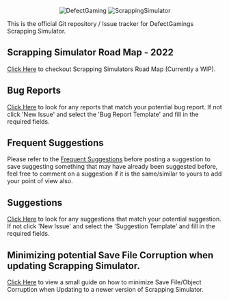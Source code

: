 <p align="center">
  <img src="https://i.imgur.com/Sp4qz2X.png" alt="DefectGaming">
  <img src="https://i.imgur.com/6zjckQl.png" alt="ScrappingSimulator">
</p>

This is the official Git repository / Issue tracker for DefectGamings Scrapping Simulator.

## Scrapping Simulator Road Map - 2022

[Click Here](https://github.com/FuryFight3r/ScrappingSimulator/wiki/Scrapping-Simulator-Road-Map-2022) to checkout Scrapping Simulators Road Map (Currently a WIP).

## Bug Reports

[Click Here](https://github.com/FuryFight3r/ScrappingSimulator/issues) to look for any reports that match your potential bug report. If not click 'New Issue' and select the 'Bug Report Template' and fill in the required fields.

## Frequent Suggestions

Please refer to the [Frequent Suggestions](https://github.com/FuryFight3r/ScrappingSimulator/wiki/Frequent-Suggestions) before posting a suggestion to save suggesting something that may have already been suggested before, feel free to comment on a suggestion if it is the same/similar to yours to add your point of view also.

## Suggestions

[Click Here](https://github.com/FuryFight3r/ScrappingSimulator/issues) to look for any suggestions that match your potential suggestion. If not click 'New Issue' and select the 'Suggestion Template' and fill in the required fields.

## Minimizing potential Save File Corruption when updating Scrapping Simulator.

[Click Here](https://github.com/FuryFight3r/ScrappingSimulator/wiki/How-to-minimize-Save-File-corruption-when-Updating-Scrapping-Simulator) to view a small guide on how to minimize Save File/Object Corruption when Updating to a newer version of Scrapping Simulator.
